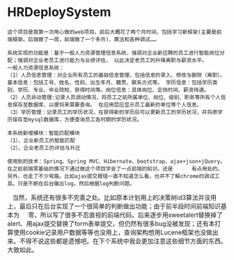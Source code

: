 # HRDeploySystem
    这个项目是我第一次用心做的web项目。前后大概花了两个月时间，包括学习新框架(主要是前端框架。后端做了一周，前端做了一个多月)、算法和各种调试……
    
    系统实现的功能是：基于一般人力资源管理信息系统，强调对企业新应聘的员工进行智能岗位分配；强调对企业老员工进行能力与业绩评估， 以此决定老员工的升降离职与薪资水平。
    一般人力资源信息系统：
    （1）人员信息管理：对企业所有员工的基础信息管理，包括信息的录入、修改与删除（离职）。基本信息：包括工号、姓名、性别、出生年月、籍贯、联系方式等。 学历信息：包括学历类别、学历、专业、毕业院校、获得时间等。岗位信息：具体岗位、定岗时间、薪资待遇。
    （2）人员异动管理:记录人员调动情况，将员工之前所属单位、岗位、级别、职务等所有个人信息保存至数据库、以便将来需要查询。 在应用层应显示员工最新的单位等个人信息。
    （3）学历管理：记录员工的学历状况，在获得新的学历后可以更新员工的学历状况，并将原学历保存至mysql数据库，方便查询员工各时期的学历状况。

    本系统新增模块：智能匹配模块
    （1）、企业新员工的智能匹配
    （2）、企业老员工的评估与升迁
    
    使用到的技术：Spring、Spring MVC、Hibernate、bootstrap、ajax+json+jQuery。在之前前端零基础的情况下通过做这个项目学会了一点前端的知识。还是      有点用处的。
    另外，也走了不少弯路。比如ajax提交报错一直不知道怎么看。也并不了解chrome的调试工具。只是不断在后台输出log。然后根据log判断问题。
    当然，系统还有很多不完善之处。比如原本计划用上的决策树id3算法并没用上，最后只在后台实现了一个很简单的判断做出功能；由于前半段时间前端知识基本为     零，所以写了很多不忍直视的前端代码。后来逐步用sweetalert替换掉了alert、用ajax提交替换了form表单提交，但仍然有很多bug没被发现；还有本打算使用cookie记录用户数据等等也没用上，查询架构想用Lucene框架也没做出来。不得不说这些都是遗憾吧。在下个系统中我会更加注意这些细节方面的东西。
    大致如此。
